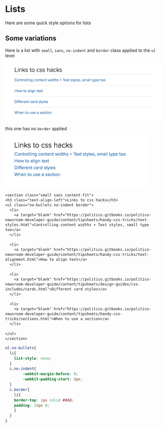 # Lists

Here are some quick style options for lists

## Some variations

Here is a list with `small`, `sans`, `no-indent` and `border` class applied to the `ul` level

![](../../.gitbook/assets/list-border.png)

this one has no `border` applied

![](../../.gitbook/assets/list-no-border.png)

```markup
<section class="small sans content-fit">
<h3 class="text-align-left">Links to css hacks</h3>
<ul class="no-bullets no-indent border">
  <li>
    <a target="blank" href="https://politico.gitbooks.io/politico-newsroom-developer-guide/content/tipsheets/handy-css-tricks/text-styles.html">Controlling content widths + Text styles, small type too</a>
  </li>

  <li>
    <a target="blank" href="https://politico.gitbooks.io/politico-newsroom-developer-guide/content/tipsheets/handy-css-tricks/text-alignment.html">How to align text</a>
  </li>

  <li>
    <a target="blank" href="https://politico.gitbooks.io/politico-newsroom-developer-guide/content/tipsheets/design-guides/css-includes/cards.html">Different card styles</a>
  </li>

  <li>
    <a target="blank" href="https://politico.gitbooks.io/politico-newsroom-developer-guide/content/tipsheets/handy-css-tricks/sections.html">When to use a section</a>
  </li>

</ul>
</section>
```

```css
ul.no-bullets{
  li{
    list-style: none;
  }
  &.no-indent{
        -webkit-margin-before: 0;
        -webkit-padding-start: 0px;
  }
  &.border{
    li{
    border-top: 1px solid #ddd;
    padding: 10px 0;
    }
  }
}
```


